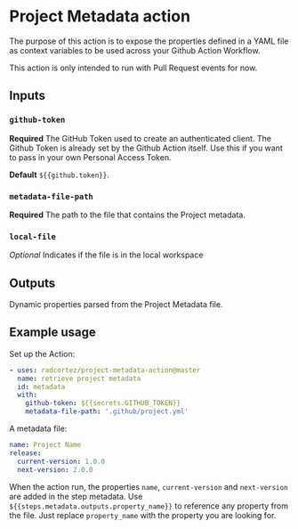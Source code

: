 # Project Metadata action

The purpose of this action is to expose the properties defined in a YAML file as context variables to be used across
your Github Action Workflow.

This action is only intended to run with Pull Request events for now.

## Inputs

### `github-token`

**Required** The GitHub Token used to create an authenticated client. The Github Token is already set by the Github
Action itself. Use this if you want to pass in your own Personal Access Token.

**Default** `${{github.token}}`.

### `metadata-file-path`

**Required** The path to the file that contains the Project metadata.

### `local-file`

_Optional_ Indicates if the file is in the local workspace

## Outputs

Dynamic properties parsed from the Project Metadata file.

## Example usage

Set up the Action:

```yaml
- uses: radcortez/project-metadata-action@master
  name: retrieve project metadata
  id: metadata
  with:
    github-token: ${{secrets.GITHUB_TOKEN}}
    metadata-file-path: '.github/project.yml'
```

A metadata file:

```yaml
name: Project Name
release:
  current-version: 1.0.0
  next-version: 2.0.0
```

When the action run, the properties `name`, `current-version` and `next-version` are added in the step metadata. Use
`${{steps.metadata.outputs.property_name}}` to reference any property from the file. Just replace `property_name` with
the property you are looking for.
